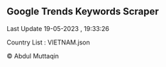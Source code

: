 

## Google Trends Keywords Scraper 
 
Last Update 19-05-2023 , 19:33:26

Country List :
VIETNAM.json



© Abdul Muttaqin 
